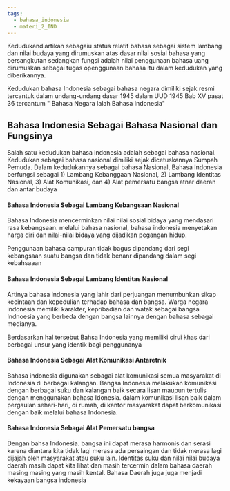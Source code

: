 ```yaml
---
tags:
  - bahasa_indonesia
  - materi_2_IND
---
```


Kedudukandiartikan sebagaiu status relatif bahasa sebagai sistem lambang dan nilai budaya yang dirumuskan atas dasar nilai sosial bahasa yang bersangkutan sedangkan fungsi adalah nilai penggunaan bahasa uang dirumuskan sebagai tugas openggunaan bahasa itu dalam kedudukan yang diberikannya.

Kedudukan bahasa Indonesia sebagai bahasa negara dimiliki sejak resmi tercantuk dalam undang-undang dasar 1945 dalam UUD 1945 Bab XV pasat 36 tercantum " Bahasa Negara Ialah Bahasa Indonesia"

## Bahasa Indonesia Sebagai Bahasa Nasional dan Fungsinya

Salah satu kedudukan bahasa indonesia adalah sebagai bahasa nasional. Kedudukan sebagai bahasa nasional dimiliki sejak dicetuskannya Sumpah Pemuda. Dalam kedudukannya sebagai bahasa Nasional, Bahasa Indonesia berfungsi sebagai 1) Lambang Kebanggaan Nasional, 2) Lambang Identitas Nasional, 3) Alat Komunikasi, dan 4) Alat pemersatu bangsa atnar daeran dan antar budaya

#### Bahasa Indonesia Sebagai Lambang Kebangsaan Nasional

Bahasa Indonesia mencerminkan nilai nilai sosial bidaya yang mendasari rasa kebangsaan. melalui bahasa nasional, bahasa indonesia menyetakan harga diri dan nilai-nilai bidaya yang dijadikan pegangan hidup.

Penggunaan bahasa campuran tidak bagus dipandang dari segi kebangsaan suatu bangsa dan tidak benanr dipandang dalam segi kebahsaaan

#### Bahasa Indonesia Sebagai Lambang Identitas Nasional

Artinya bahasa indonesia yang lahir dari perjuangan menumbuhkan sikap kecintaan dan kepedulian terhadap bahasa dan bangsa. Warga negara indonesia memiliki karakter, kepribadian dan watak sebagai bangsa Indnoesia yang berbeda dengan bangsa lainnya dengan bahasa sebagai medianya.

Berdasarkan hal tersebut Bahsa Indonesia yang memiliki cirui khas dari berbagai unsur yang identik bagi penggunanya

#### Bahasa Indonesia Sebagai Alat Komunikasi Antaretnik

Bahasa indonesia digunakan sebagai alat komunikasi semua masyarakat di Indonesia di berbagai kalangan. Bangsa Indonesia melakukan komunikasi dengan berbagai suku dan kalangan baik secara lisan maupun tertulis dengan menggunakan bahasa Idonesia. dalam komunikasi lisan baik dalam pergaulan sehari-hari, di rumah, di kantor masyarakat dapat berkomunikasi dengan baik melalui bahasa Indonesia.

#### Bahasa Indonesia Sebagai Alat Pemersatu bangsa

Dengan bahsa Indonesia. bangsa ini dapat merasa harmonis dan serasi karena diantara kita tidak lagi merasa ada persaingan dan tidak merasa lagi dijajah oleh masyarakat atau suku lain. Identitas suku dan nilai nilai budaya daerah masih dapat kita lihat dan masih tercermin dalam bahasa daerah masing masing yang masih kental. Bahasa Daerah juga juga menjadi kekayaan bangsa indonesia




